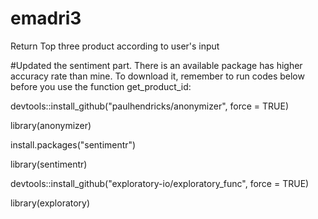 # emadri3
Return Top three product according to user's input

#Updated the sentiment part. There is an available package has higher accuracy rate than mine. To download it, remember to run codes below before you use the function get_product_id:

  devtools::install_github("paulhendricks/anonymizer", force = TRUE)
  
  library(anonymizer)
  
  install.packages("sentimentr")
  
  library(sentimentr)
  
  devtools::install_github("exploratory-io/exploratory_func", force = TRUE)
  
  library(exploratory)
